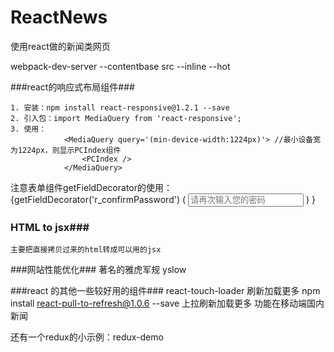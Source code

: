 # ReactNews
使用react做的新闻类网页


webpack-dev-server --contentbase src --inline --hot

###react的响应式布局组件###

    1. 安装：npm install react-responsive@1.2.1 --save
    2. 引入包：import MediaQuery from 'react-responsive';
    3. 使用：      
                <MediaQuery query='(min-device-width:1224px)'> //最小设备宽为1224px，则显示PCIndex组件
                    <PCIndex />
                </MediaQuery>

注意表单组件getFieldDecorator的使用：
{getFieldDecorator('r_confirmPassword')
    (
    <Input type="password" placeholder="请再次输入您的密码" />
    )
}

### HTML to jsx###
    主要把直接拷贝过来的html转成可以用的jsx

###网站性能优化###
著名的雅虎军规
yslow

###react 的其他一些较好用的组件###
react-touch-loader 刷新加载更多
npm install react-pull-to-refresh@1.0.6 --save 上拉刷新加载更多
功能在移动端国内新闻

还有一个redux的小示例：redux-demo


